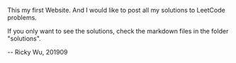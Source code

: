 This my first Website. And I would like to post all my solutions to LeetCode problems.

If you only want to see the solutions, check the markdown files in the folder "solutions".

-- Ricky Wu, 201909
